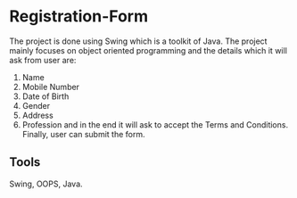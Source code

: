 # Registration-Form
The project is done using Swing which is a toolkit of Java. The project mainly focuses on object oriented programming and the details which it will ask from user are:
1. Name
2. Mobile Number
3. Date of Birth
4. Gender
5. Address
6. Profession
and in the end it will ask to accept the Terms and Conditions. Finally, user can submit the form.

## Tools 
Swing, OOPS, Java.
